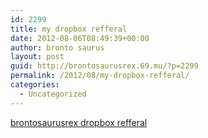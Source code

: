 ```yaml
---
id: 2299
title: my dropbox refferal
date: 2012-08-06T08:49:39+00:00
author: bronto saurus
layout: post
guid: http://brontosaurusrex.69.mu/?p=2299
permalink: /2012/08/my-dropbox-refferal/
categories:
  - Uncategorized
---
```

<a href="http://db.tt/Bpsurd2T" title="brontosaurusrex dropbox refferal" target="_blank">brontosaurusrex dropbox refferal</a>